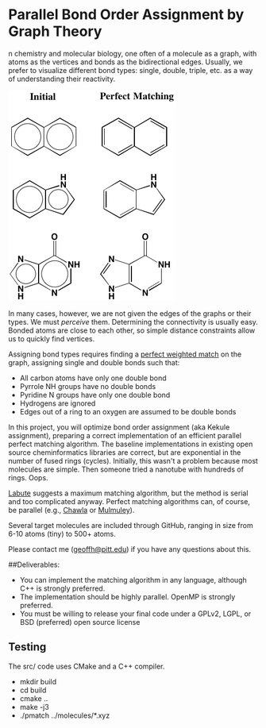 # Parallel Bond Order Assignment by Graph Theory
n chemistry and molecular biology, one often of a molecule as a graph, with atoms as the vertices and bonds as the bidirectional edges. Usually, we prefer to visualize different bond types: single, double, triple, etc. as a way of understanding their reactivity.

![matching](/images/matching.png)

In many cases, however, we are not given the edges of the graphs or their types. We must *perceive* them. Determining the connectivity is usually easy. Bonded atoms are close to each other, so simple distance constraints allow us to quickly find vertices.

Assigning bond types requires finding a [perfect weighted match](https://en.wikipedia.org/wiki/Matching_%28graph_theory%29) on the graph, assigning single and double bonds such that:

* All carbon atoms have only one double bond
* Pyrrole NH groups have no double bonds
* Pyridine N groups have only one double bond
* Hydrogens are ignored
* Edges out of a ring to an oxygen are assumed to be double bonds

In this project, you will optimize bond order assignment (aka Kekule assignment), preparing a correct implementation of an efficient parallel perfect matching algorithm. The baseline implementations in existing open source cheminformatics libraries are correct, but are exponential in the number of fused rings (cycles). Initially, this wasn't a problem because most molecules are simple. Then someone tried a nanotube with hundreds of rings. Oops.

[Labute](papers/Labute-2005.pdf) suggests a maximum matching algorithm, but the method is serial and too complicated anyway. Perfect matching algorithms can, of course, be parallel (e.g., [Chawla](papers/Chawla-2004.pdf) or [Mulmuley](papers/Mulmuley-1987.pdf)).

Several target molecules are included through GitHub, ranging in size from 6-10 atoms (tiny) to 500+ atoms.

Please contact me (geoffh@pitt.edu) if you have any questions about this.

##Deliverables:

- You can implement the matching algorithm in any language, although C++ is strongly preferred.
- The implementation should be highly parallel. OpenMP is strongly preferred.
- You must be willing to release your final code under a GPLv2, LGPL, or BSD (preferred) open source license

## Testing

The src/ code uses CMake and a C++ compiler.
- mkdir build
- cd build
- cmake ..
- make -j3
- ./pmatch ../molecules/*.xyz
